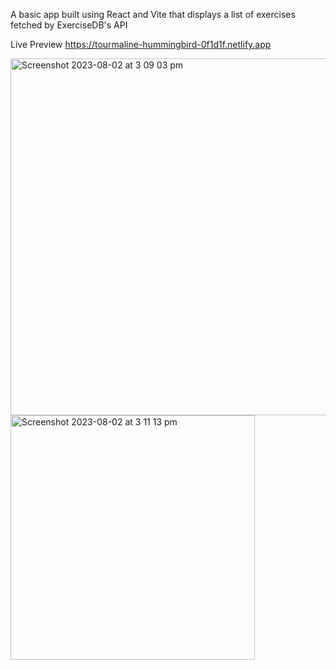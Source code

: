 A basic app built using React and Vite that displays a list of exercises fetched by ExerciseDB's API

Live Preview
https://tourmaline-hummingbird-0f1d1f.netlify.app

<img width="571" alt="Screenshot 2023-08-02 at 3 09 03 pm" src="https://github.com/treytallent/Exercise-App/assets/115008835/9d5ef233-0127-4b01-913d-f09bd60c5305">
<img width="391" alt="Screenshot 2023-08-02 at 3 11 13 pm" src="https://github.com/treytallent/Exercise-App/assets/115008835/53d2068f-af11-4f9d-b64a-6c7185d6da7f">
